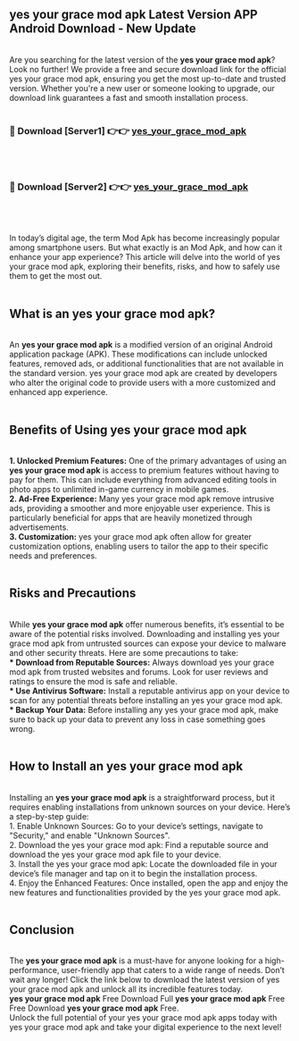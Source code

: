## yes your grace mod apk Latest Version APP Android Download - New Update
<br>
Are you searching for the latest version of the <strong>yes your grace mod apk</strong>? Look no further! We provide a free and secure download link for the official yes your grace mod apk, ensuring you get the most up-to-date and trusted version. Whether you're a new user or someone looking to upgrade, our download link guarantees a fast and smooth installation process.
<br>
<br>
<h3>🔴 Download [Server1] 👉👉 <a href="https://modyolo.store/yes+your+grace+mod+apk">yes_your_grace_mod_apk</a></h3><br>
<br>
<h3>🔴 Download [Server2] 👉👉 <a href="https://modyolo.store/yes+your+grace+mod+apk">yes_your_grace_mod_apk</a></h3><br>
<br>
<br>
In today’s digital age, the term Mod Apk has become increasingly popular among smartphone users. But what exactly is an Mod Apk, and how can it enhance your app experience? This article will delve into the world of yes your grace mod apk, exploring their benefits, risks, and how to safely use them to get the most out.
<br>
<br>
<h2>What is an yes your grace mod apk?</h2>
<br>
An <strong>yes your grace mod apk</strong> is a modified version of an original Android application package (APK). These modifications can include unlocked features, removed ads, or additional functionalities that are not available in the standard version. yes your grace mod apk are created by developers who alter the original code to provide users with a more customized and enhanced app experience.
<br>
<br>
<h2>Benefits of Using yes your grace mod apk</h2>
<br>
<strong> 1. Unlocked Premium Features:</strong> One of the primary advantages of using an <strong>yes your grace mod apk</strong> is access to premium features without having to pay for them. This can include everything from advanced editing tools in photo apps to unlimited in-game currency in mobile games.
<br>
<strong> 2. Ad-Free Experience:</strong> Many yes your grace mod apk remove intrusive ads, providing a smoother and more enjoyable user experience. This is particularly beneficial for apps that are heavily monetized through advertisements.
<br>
<strong> 3. Customization:</strong> yes your grace mod apk often allow for greater customization options, enabling users to tailor the app to their specific needs and preferences.
<br>
<br>
<h2>Risks and Precautions</h2>
<br>
While <strong>yes your grace mod apk</strong> offer numerous benefits, it’s essential to be aware of the potential risks involved. Downloading and installing yes your grace mod apk from untrusted sources can expose your device to malware and other security threats. Here are some precautions to take:
<br>
<strong> * Download from Reputable Sources:</strong> Always download yes your grace mod apk from trusted websites and forums. Look for user reviews and ratings to ensure the mod is safe and reliable.
<br>
<strong> * Use Antivirus Software:</strong> Install a reputable antivirus app on your device to scan for any potential threats before installing an yes your grace mod apk.
<br>
<strong> * Backup Your Data:</strong> Before installing any yes your grace mod apk, make sure to back up your data to prevent any loss in case something goes wrong.
<br>
<br>
<h2>How to Install an yes your grace mod apk</h2>
<br>
Installing an <strong>yes your grace mod apk</strong> is a straightforward process, but it requires enabling installations from unknown sources on your device. Here’s a step-by-step guide:
<br>
 1. Enable Unknown Sources: Go to your device’s settings, navigate to "Security," and enable "Unknown Sources".
<br>
 2. Download the yes your grace mod apk: Find a reputable source and download the yes your grace mod apk file to your device.
<br>
 3. Install the yes your grace mod apk: Locate the downloaded file in your device’s file manager and tap on it to begin the installation process.
<br>
 4. Enjoy the Enhanced Features: Once installed, open the app and enjoy the new features and functionalities provided by the yes your grace mod apk.
<br>
<br>
<h2><strong>Conclusion</strong></h2>
<br>
The <strong>yes your grace mod apk</strong> is a must-have for anyone looking for a high-performance, user-friendly app that caters to a wide range of needs. Don’t wait any longer! Click the link below to download the latest version of yes your grace mod apk and unlock all its incredible features today.
<br>
<strong>yes your grace mod apk</strong> Free Download Full <strong>yes your grace mod apk</strong> Free Free Download <strong>yes your grace mod apk</strong> Free.
<br>
Unlock the full potential of your yes your grace mod apk apps today with yes your grace mod apk and take your digital experience to the next level!